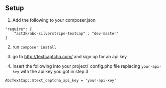Setup
-----



1. Add the following to your composer.json

~~~~~~~~~~~~~~~~~~~~~~~~~~~~~~~~~~~~~~~~~~~~~~~~~~~~~~~~~~~~~~~~~~~~~~~~~~~~~~~~
"require": { 
    "azt3k/abc-silverstripe-textcap" : "dev-master" 
}
~~~~~~~~~~~~~~~~~~~~~~~~~~~~~~~~~~~~~~~~~~~~~~~~~~~~~~~~~~~~~~~~~~~~~~~~~~~~~~~~



2. run `composer install`



3. go to http://textcaptcha.com/ and sign up for an api key



4. Insert the following into your project/_config.php file replacing
`your-api-key` with the api key you got in step 3

`AbcTextCap::$text_captcha_api_key = 'your-api-key'`




